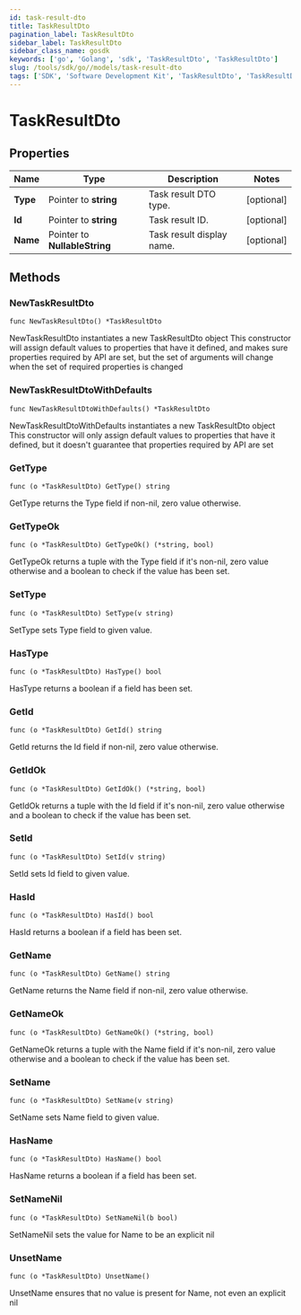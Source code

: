 ```yaml
---
id: task-result-dto
title: TaskResultDto
pagination_label: TaskResultDto
sidebar_label: TaskResultDto
sidebar_class_name: gosdk
keywords: ['go', 'Golang', 'sdk', 'TaskResultDto', 'TaskResultDto'] 
slug: /tools/sdk/go//models/task-result-dto
tags: ['SDK', 'Software Development Kit', 'TaskResultDto', 'TaskResultDto']
---
```


# TaskResultDto

## Properties

Name | Type | Description | Notes
------------ | ------------- | ------------- | -------------
**Type** | Pointer to **string** | Task result DTO type. | [optional] 
**Id** | Pointer to **string** | Task result ID. | [optional] 
**Name** | Pointer to **NullableString** | Task result display name. | [optional] 

## Methods

### NewTaskResultDto

`func NewTaskResultDto() *TaskResultDto`

NewTaskResultDto instantiates a new TaskResultDto object
This constructor will assign default values to properties that have it defined,
and makes sure properties required by API are set, but the set of arguments
will change when the set of required properties is changed

### NewTaskResultDtoWithDefaults

`func NewTaskResultDtoWithDefaults() *TaskResultDto`

NewTaskResultDtoWithDefaults instantiates a new TaskResultDto object
This constructor will only assign default values to properties that have it defined,
but it doesn't guarantee that properties required by API are set

### GetType

`func (o *TaskResultDto) GetType() string`

GetType returns the Type field if non-nil, zero value otherwise.

### GetTypeOk

`func (o *TaskResultDto) GetTypeOk() (*string, bool)`

GetTypeOk returns a tuple with the Type field if it's non-nil, zero value otherwise
and a boolean to check if the value has been set.

### SetType

`func (o *TaskResultDto) SetType(v string)`

SetType sets Type field to given value.

### HasType

`func (o *TaskResultDto) HasType() bool`

HasType returns a boolean if a field has been set.

### GetId

`func (o *TaskResultDto) GetId() string`

GetId returns the Id field if non-nil, zero value otherwise.

### GetIdOk

`func (o *TaskResultDto) GetIdOk() (*string, bool)`

GetIdOk returns a tuple with the Id field if it's non-nil, zero value otherwise
and a boolean to check if the value has been set.

### SetId

`func (o *TaskResultDto) SetId(v string)`

SetId sets Id field to given value.

### HasId

`func (o *TaskResultDto) HasId() bool`

HasId returns a boolean if a field has been set.

### GetName

`func (o *TaskResultDto) GetName() string`

GetName returns the Name field if non-nil, zero value otherwise.

### GetNameOk

`func (o *TaskResultDto) GetNameOk() (*string, bool)`

GetNameOk returns a tuple with the Name field if it's non-nil, zero value otherwise
and a boolean to check if the value has been set.

### SetName

`func (o *TaskResultDto) SetName(v string)`

SetName sets Name field to given value.

### HasName

`func (o *TaskResultDto) HasName() bool`

HasName returns a boolean if a field has been set.

### SetNameNil

`func (o *TaskResultDto) SetNameNil(b bool)`

 SetNameNil sets the value for Name to be an explicit nil

### UnsetName
`func (o *TaskResultDto) UnsetName()`

UnsetName ensures that no value is present for Name, not even an explicit nil

